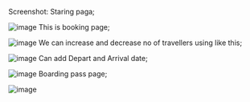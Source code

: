 Screenshot:
Staring paga;

![image](https://user-images.githubusercontent.com/60542662/210211730-2b33da06-3760-4593-9c87-6896e8e02fd9.png)
This is booking page;

![image](https://user-images.githubusercontent.com/60542662/210211898-7109ef30-05e1-40f7-a03f-77dfb988f222.png)
We can increase and decrease no of travellers using like this;

![image](https://user-images.githubusercontent.com/60542662/210211925-73676d4f-e26e-4426-80ae-b3aeb8f7154b.png)
Can add Depart and Arrival date;

![image](https://user-images.githubusercontent.com/60542662/210211963-4404cd45-15d2-436d-bbe6-aa197631c99e.png)
Boarding pass page;

![image](https://user-images.githubusercontent.com/60542662/210212216-30474987-ee3d-45b4-992e-e9c46dab1fa7.png)
